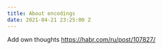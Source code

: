 ```yaml
---
title: About encodings
date: 2021-04-21 23:25:00 Z
---
```


Add own thoughts
https://habr.com/ru/post/107827/
